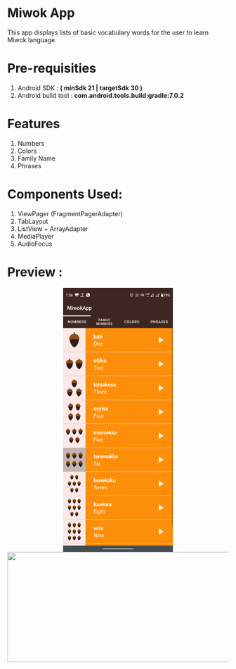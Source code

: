 # Miwok App 
This app displays lists of basic vocabulary words for the user to learn Miwok language.
# Pre-requisities
1. Android SDK : **( minSdk 21 | targetSdk 30 )**
2. Android bulid tool : **com.android.tools.build:gradle:7.0.2**
# Features
1. Numbers
2. Colors
3. Family Name
4. Phrases

# Components Used:
1. ViewPager (FragmentPagerAdapter)
2. TabLayout
3. ListView + ArrayAdapter
4. MediaPlayer
5. AudioFocus

# Preview :
<p align="center"><img src="../img/miwok2.gif" align="center" width=250dp height=600dp /> 
                                                            <img src="../img/miwok(h).gif" align="center" width=600dp height=250dp  /></p>
